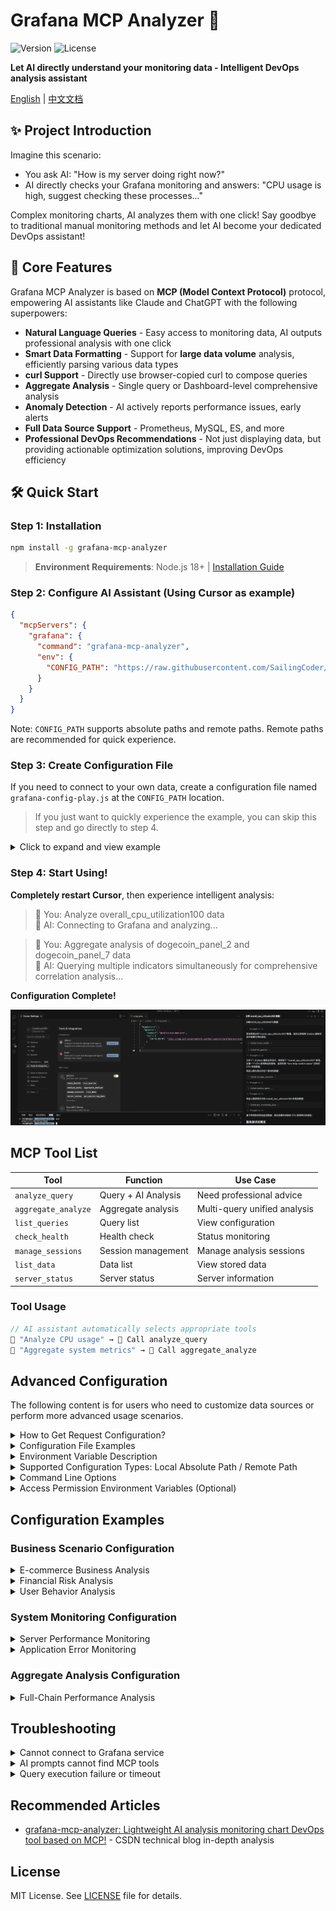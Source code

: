 # Grafana MCP Analyzer 🤖

![Version](https://img.shields.io/npm/v/grafana-mcp-analyzer) ![License](https://img.shields.io/npm/l/grafana-mcp-analyzer) 

**Let AI directly understand your monitoring data - Intelligent DevOps analysis assistant**

[English](https://github.com/SailingCoder/grafana-mcp-analyzer/blob/main/README_EN.md) | [中文文档](https://github.com/SailingCoder/grafana-mcp-analyzer/blob/main/README.md)

## ✨ Project Introduction

Imagine this scenario:

* You ask AI: "How is my server doing right now?"
* AI directly checks your Grafana monitoring and answers: "CPU usage is high, suggest checking these processes..."

Complex monitoring charts, AI analyzes them with one click! Say goodbye to traditional manual monitoring methods and let AI become your dedicated DevOps assistant!

## 🚀 Core Features

Grafana MCP Analyzer is based on **MCP (Model Context Protocol)** protocol, empowering AI assistants like Claude and ChatGPT with the following superpowers:

-   **Natural Language Queries** - Easy access to monitoring data, AI outputs professional analysis with one click
-   **Smart Data Formatting** - Support for **large data volume** analysis, efficiently parsing various data types
-   **curl Support** - Directly use browser-copied curl to compose queries
-   **Aggregate Analysis** - Single query or Dashboard-level comprehensive analysis
-   **Anomaly Detection** - AI actively reports performance issues, early alerts
-   **Full Data Source Support** - Prometheus, MySQL, ES, and more
-   **Professional DevOps Recommendations** - Not just displaying data, but providing actionable optimization solutions, improving DevOps efficiency

## 🛠️ Quick Start

### Step 1: Installation

```bash
npm install -g grafana-mcp-analyzer
```

> **Environment Requirements**: Node.js 18+ | [Installation Guide](https://blog.csdn.net/qq_37834631/article/details/148457021?spm=1001.2014.3001.5501)

### Step 2: Configure AI Assistant (Using Cursor as example)

```json
{
  "mcpServers": {
    "grafana": {
      "command": "grafana-mcp-analyzer",
      "env": {
        "CONFIG_PATH": "https://raw.githubusercontent.com/SailingCoder/grafana-mcp-analyzer/main/config/grafana-config-play.js"
      }
    }
  }
}
```

Note: `CONFIG_PATH` supports absolute paths and remote paths. Remote paths are recommended for quick experience.

### Step 3: Create Configuration File

If you need to connect to your own data, create a configuration file named `grafana-config-play.js` at the `CONFIG_PATH` location.

> If you just want to quickly experience the example, you can skip this step and go directly to step 4.

<details>
<summary>Click to expand and view example</summary>

```javascript
/**
 * Configuration file based on Grafana Play demo instance
 * Data source (Dogecoin OHLC data): https://play.grafana.org/d/candlesticksss/candlestick2?orgId=1&from=2021-07-13T22:13:30.740Z&to=2021-07-13T22:46:18.921Z&timezone=utc
 * Configuration file content source: https://raw.githubusercontent.com/SailingCoder/grafana-mcp-analyzer/main/config/grafana-config-play.js
 * Request configuration methods: Supports http api and curl
 */
const config = {
  // Grafana server address
  baseUrl: 'https://play.grafana.org',
  
  // Default request headers
  defaultHeaders: {
    'Content-Type': 'application/json',
    'Accept': 'application/json, text/plain, */*'
  },

  // Health check configuration
  healthCheck: {
    url: 'api/health'
  },

  // Query definitions
  queries: {
    // First query - using curl format (Dogecoin data from panel 2)
    // dogecoin_panel_2 ....

    // Second query - using HTTP API format (Dogecoin data from panel 7)
    'dogecoin_panel_7': {
      url: 'api/ds/query',
      method: 'POST',
      params: {
        ds_type: 'grafana-testdata-datasource',
        requestId: 'SQR109'
      },
      headers: {
        'accept': 'application/json, text/plain, */*',
        'content-type': 'application/json',
        'x-datasource-uid': '9cY0WtPMz',
        'x-grafana-org-id': '1',
        'x-panel-id': '7',
        'x-panel-plugin-id': 'candlestick',
        'x-plugin-id': 'grafana-testdata-datasource'
      },
      data: {
        queries: [{
          csvFileName: "ohlc_dogecoin.csv",
          datasource: {
            type: "grafana-testdata-datasource",
            uid: "9cY0WtPMz"
          },
          refId: "A",
          scenarioId: "csv_file",
          datasourceId: 153,
          intervalMs: 2000,
          maxDataPoints: 1150
        }],
        from: "1626214410740",
        to: "1626216378921"
      },
      systemPrompt: `You are a financial market technical analysis expert, focusing on cryptocurrency market analysis.

**Analysis Focus**:
1. Market trend and momentum analysis - Identify main trend direction and momentum changes
2. Price pattern recognition - Identify classic patterns like head and shoulders, double bottoms, triangles, etc.
3. Volume and price relationship - Analyze volume support for price trends
4. Market sentiment assessment - Evaluate market sentiment based on technical indicators
5. Short-term and long-term investment strategy recommendations - Provide investment advice for different time periods

**Output Requirements**:
- Analyze based on actual data, provide specific numerical interpretations
- Identify key price patterns and trend changes
- Give clear trading recommendations and risk warnings
- Provide actionable investment strategies

Please provide a detailed technical analysis report.`
    },
    overall_cpu_utilization100: {
      curl: `curl 'https://play.grafana.org/api/ds/query?ds_type=prometheus&requestId=SQR371' \
  -H 'accept: application/json, text/plain, */*' \
  -H 'accept-language: zh-CN,zh;q=0.9' \
  -H 'cache-control: no-cache' \
  -H 'content-type: application/json' \
  -b '_ga=GA1.2.387525048.1751712678; rl_page_init_referrer=RudderEncrypt%3AU2FsdGVkX191kw8iAnoyFkv6jbIl3EOkbSdK21uFLwGid2zCBcXWXVl4rK8kP9uB; rl_page_init_referring_domain=RudderEncrypt%3AU2FsdGVkX1%2FQpNd4Fbr7FgBG8YeyeoTAiBUO993bC9E%3D; _gid=GA1.2.354949503.1752935466; rl_group_id=RudderEncrypt%3AU2FsdGVkX1%2Fyd5jy%2Bq5XZfeqcDGhXMhz56ANft0NLCo%3D; rl_group_trait=RudderEncrypt%3AU2FsdGVkX1%2F9hmHjbWlb%2F%2B2RP0JlMRymkg9QBgUw3oE%3D; rl_anonymous_id=RudderEncrypt%3AU2FsdGVkX19JQD0l8hbD8ApQMSbVisxyXCEuam7wcYtcnfywOO67gQc7EjkFm0bW%2BNZjB%2BsmRZnHy5ccbyeoHQ%3D%3D; rl_user_id=RudderEncrypt%3AU2FsdGVkX18s9kRPf%2BwQSRIaYGd9O5kGPmZh%2FQhoq4LyI63CRJNoBrh7Cc06OuAO; rl_trait=RudderEncrypt%3AU2FsdGVkX1%2B%2FhZugE4qfWyjSTEFKcsYs0DwcOyfdazoJfVtGv4x0q%2BOFxbqHDD0r%2BLWcg%2F6CceMFQH3dJIa3C0WyF0hWoBLLwV%2BiQB4077KEHTtX%2BkJxjJ4X6czXwpsh%2FsV9e8l4ptVfz%2FgyJLh1qw%3D%3D; _gat=1; _ga_Y0HRZEVBCW=GS2.2.s1752935474$o2$g1$t1752935591$j38$l0$h0; rl_session=RudderEncrypt%3AU2FsdGVkX1%2BUhBGRm24hqUS5TRKZrN31aK8t518MW16GZKplO6iFClFnqmpYiglWbXqKgnDZz8o%2FaGxuQouIM%2BN0BBr8Nh3HY6chGRtVUEeRSRXAAQiiH30%2Bp6%2F57AoqhwV3k0jqvIikr69S9sDpCg%3D%3D' \
  -H 'origin: https://play.grafana.org' \
  -H 'pragma: no-cache' \
  -H 'priority: u=1, i' \
  -H 'referer: https://play.grafana.org/d/cNMLIAFK/cpu-utilization-details-cores?var-interval=$__auto&orgId=1&from=now-3h&to=now&timezone=browser&var-host=faro-shop-control-plane&var-cpu=$__all&refresh=5s&editPanel=22&inspect=22&inspectTab=query' \
  -H 'sec-ch-ua: "Not)A;Brand";v="8", "Chromium";v="138", "Google Chrome";v="138"' \
  -H 'sec-ch-ua-mobile: ?0' \
  -H 'sec-ch-ua-platform: "macOS"' \
  -H 'sec-fetch-dest: empty' \
  -H 'sec-fetch-mode: cors' \
  -H 'sec-fetch-site: same-origin' \
  -H 'user-agent: Mozilla/5.0 (Macintosh; Intel Mac OS X 10_15_7) AppleWebKit/537.36 (KHTML, like Gecko) Chrome/138.0.0.0 Safari/537.36' \
  -H 'x-dashboard-title: CPU Utilization Details (Cores)' \
  -H 'x-dashboard-uid: cNMLIAFK' \
  -H 'x-datasource-uid: grafanacloud-prom' \
  -H 'x-grafana-device-id: 2b0db28108a0a56f4a0dcf3d59537fe7' \
  -H 'x-grafana-org-id: 1' \
  -H 'x-panel-id: 22' \
  -H 'x-panel-plugin-id: timeseries' \
  -H 'x-panel-title: $host - Overall CPU Utilization' \
  -H 'x-plugin-id: prometheus' \
  --data-raw $'{"queries":[{"calculatedInterval":"2s","datasource":{"type":"prometheus","uid":"grafanacloud-prom"},"datasourceErrors":{},"errors":{},"expr":"clamp_max((avg by (mode) ( (clamp_max(rate(node_cpu_seconds_total{instance=\\"faro-shop-control-plane\\",mode\u0021=\\"idle\\"}[1m]),1)) or (clamp_max(irate(node_cpu_seconds_total{instance=\\"faro-shop-control-plane\\",mode\u0021=\\"idle\\"}[5m]),1)) )),1)","format":"time_series","hide":false,"interval":"1m","intervalFactor":1,"legendFormat":"{{mode}}","metric":"","refId":"A","step":300,"exemplar":false,"requestId":"22A","utcOffsetSec":28800,"scopes":[],"adhocFilters":[],"datasourceId":171,"intervalMs":60000,"maxDataPoints":778},{"datasource":{"type":"prometheus","uid":"grafanacloud-prom"},"expr":"clamp_max(max by () (sum  by (cpu) ( (clamp_max(rate(node_cpu_seconds_total{instance=\\"faro-shop-control-plane\\",mode\u0021=\\"idle\\",mode\u0021=\\"iowait\\"}[5m]),1)) or (clamp_max(irate(node_cpu_seconds_total{instance=\\"faro-shop-control-plane\\",mode\u0021=\\"idle\\",mode\u0021=\\"iowait\\"}[5m]),1)) )),1)","format":"time_series","hide":false,"interval":"1m","intervalFactor":1,"legendFormat":"Max Core Utilization","refId":"B","exemplar":false,"requestId":"22B","utcOffsetSec":28800,"scopes":[],"adhocFilters":[],"datasourceId":171,"intervalMs":60000,"maxDataPoints":778}],"from":"1752924823337","to":"1752935623337"}'`,
      systemPrompt: `You are a system performance analysis expert, focusing on CPU utilization data analysis.

**Core Task**: Directly answer the user's question: "How is my server doing right now?"

**Must Answer Questions**:
What is the current CPU utilization? (specific values)

**Output Format**:
## Server Status Overview
**Direct Conclusion**: Server CPU utilization [specific value]%, status [Normal/High/Abnormal]

## Detailed Data
- **Current Utilization**: [value]%
- **Average Utilization**: [value]%
- **Peak Utilization**: [value]%
- **Main Usage Modes**: [user/system/iowait etc]

## Risk Assessment
[Specific risk analysis based on data]

## Action Recommendations
[Specific actionable suggestions]

**Important**: If unable to obtain actual data, please clearly state "Unable to obtain actual data" and explain possible reasons. Do not analyze based on assumptions!`
    },
  }
};

module.exports = config; 
```
</details>

### Step 4: Start Using!

**Completely restart Cursor**, then experience intelligent analysis:

> 👤 You: Analyze overall_cpu_utilization100 data\
> 🤖 AI: Connecting to Grafana and analyzing...

> 👤 You: Aggregate analysis of dogecoin_panel_2 and dogecoin_panel_7 data\
> 🤖 AI: Querying multiple indicators simultaneously for comprehensive correlation analysis...

**Configuration Complete!**

![Demo Screenshot](https://github.com/SailingCoder/grafana-mcp-analyzer/blob/main/docs/image(1).png)

## MCP Tool List

| Tool | Function | Use Case |
|------|----------|----------|
| `analyze_query` | Query + AI Analysis | Need professional advice |
| `aggregate_analyze` | Aggregate analysis | Multi-query unified analysis |
| `list_queries` | Query list | View configuration |
| `check_health` | Health check | Status monitoring |
| `manage_sessions` | Session management | Manage analysis sessions |
| `list_data` | Data list | View stored data |
| `server_status` | Server status | Server information |

### Tool Usage

```javascript
// AI assistant automatically selects appropriate tools
👤 "Analyze CPU usage" → 🤖 Call analyze_query
👤 "Aggregate system metrics" → 🤖 Call aggregate_analyze
```

## Advanced Configuration

The following content is for users who need to customize data sources or perform more advanced usage scenarios.

<details>
<summary>How to Get Request Configuration?</summary>

### Method 1: HTTP API (like `dogecoin_panel_7`)

1.  Get Data parameters: Enter chart → "Query Inspector" → "JSON" parse → Copy request body
2.  Get URL and Headers Token: View request parameters through Network panel, manually construct HTTP configuration.

### Method 2: curl (Recommended, applicable to all panels, like `overall_cpu_utilization100`):

1.  Execute query in Grafana
2.  Press F12 to open developer tools → Network tab
3.  Find query request → Right click → Copy as cURL
4.  Paste the copied curl into the configuration file
</details>

<details>
<summary>Configuration File Examples</summary>

- [Basic Configuration](https://github.com/SailingCoder/grafana-mcp-analyzer/blob/main/config/grafana-config.simple.js)
- [Remote Real Configuration](https://github.com/SailingCoder/grafana-mcp-analyzer/blob/main/config/grafana-config-play.js)
</details>

<details>
<summary>Environment Variable Description</summary>

```json
{
  "mcpServers": {
    "grafana": {
      "command": "grafana-mcp-analyzer",
      "env": {
        "CONFIG_PATH": "https://raw.githubusercontent.com/SailingCoder/grafana-mcp-analyzer/main/config/grafana-config-play.js",
        "MAX_CHUNK_SIZE": "100",
        "SESSION_TIMEOUT_HOURS": "24",
        "CONFIG_MAX_AGE": "300",
      }
    }
  }
}

```


|Environment Variable | Type | Default | Description |
| ----- | -- | --- | -- |
| `CONFIG_PATH` | string | Required | Configuration file path (local or HTTPS remote address) |
| `MAX_CHUNK_SIZE` | number | `100` | Maximum data chunk size (KB), affects slicing performance |
| `SESSION_TIMEOUT_HOURS` | number | `24` | Session timeout (hours) |
| `CONFIG_MAX_AGE` | number | `300` | Remote configuration file cache time (seconds), set to `0` to disable |

Cache features:

- Smart configuration file caching (default 5 minutes)
- Use local expired cache when network fails
- Automatic cache file cleanup on startup
- Set CONFIG_MAX_AGE=0 to disable cache and fetch latest configuration every time

</details>

<details>
<summary>Supported Configuration Types: Local Absolute Path / Remote Path</summary>
    
### 1. Remote Paths
    
Support accessing remote configuration files via HTTPS URL, suitable for team collaboration and multi-environment deployment:

```json
{
      "env": {
    "CONFIG_PATH": "https://raw.githubusercontent.com/SailingCoder/grafana-mcp-analyzer/main/config/grafana-config-play.js"
  }
}
```

Supported remote storage:

*   GitHub Raw: `https://raw.githubusercontent.com/SailingCoder/grafana-mcp-analyzer/main/config/grafana-config-play.js`
*   Alibaba Cloud OSS: `https://bucket.oss-cn-hangzhou.aliyuncs.com/config.js`
*   Tencent Cloud COS: `https://bucket-123.cos.ap-shanghai.myqcloud.com/config.js`
*   AWS S3: `https://bucket.s3.amazonaws.com/config.js`

Note:
- ❌ GitHub web page paths not supported, like https://github.com/SailingCoder/grafana-mcp-analyzer/blob/main/config/grafana-config-play.js, returns HTML page
- ✅ Must use GitHub Raw format to get raw JS file, like https://raw.githubusercontent.com/SailingCoder/grafana-mcp-analyzer/main/config/grafana-config-play.js


### 2. Local Paths
    
Support configuring local absolute paths for quick testing analysis:
    
```json
{
  "mcpServers": {
    "grafana": {
      "command": "grafana-mcp-analyzer",
      "env": {
        "CONFIG_PATH": "/Users/your-username/project/grafana-config.js"
      }
    }
  }
}
```
</details>

<details>
<summary>Command Line Options</summary>

```bash
# Show version information
grafana-mcp-analyzer -v
grafana-mcp-analyzer --version

# Show help information
grafana-mcp-analyzer -h
grafana-mcp-analyzer --help
```

</details>


<details>
<summary>Access Permission Environment Variables (Optional)</summary>

If you need to call protected Grafana APIs, you can set:

```bash
export GRAFANA_URL="https://your-grafana.com"
export GRAFANA_TOKEN="your-api-token"
```
You can also directly inject tokens via Headers in the configuration file for access.
</details>

## Configuration Examples

### Business Scenario Configuration

<details>
<summary>E-commerce Business Analysis</summary>

**User Question**: "How is my e-commerce conversion rate? How to improve sales?"

```javascript
// E-commerce conversion rate analysis
ecommerce_conversion: {
  curl: `curl 'api/ds/query' \\
    -X POST \\
    -H 'Content-Type: application/json' \\
    -d '{"queries":[{"refId":"A","expr":"rate(orders_total[5m]) / rate(page_views_total[5m]) * 100","range":{"from":"now-24h","to":"now"}}]}'`,
  systemPrompt: `You are an e-commerce business analysis expert. Please analyze conversion rate data and answer the following key questions:

**Core Analysis Questions**:
1. What is the current conversion rate? How does it compare to industry standards?
2. When are the peak and valley periods of conversion rate during the day?
3. What factors might affect the decline in conversion rate?
4. Specific suggestions on how to improve conversion rate? How much revenue can be expected?

**Output Format**:
- Data overview: Current conversion rate values and trends
- Problem diagnosis: Identify conversion rate bottlenecks
- Optimization suggestions: 3-5 actionable improvement plans
- Revenue forecast: Expected improvement effects and ROI

Please use simple language and give specific actionable suggestions.`
}
```

</details>

<details>
<summary>Financial Risk Analysis</summary>
**User Question**: "Is there risk in my trading system? How to prevent fraud?"

```javascript
// Transaction risk analysis
finance_risk_analysis: {
  curl: `curl 'api/ds/query' \\
    -X POST \\
    -H 'Content-Type: application/json' \\
    -d '{"queries":[{"refId":"A","expr":"sum(rate(transaction_amount_total[5m]))","range":{"from":"now-7d","to":"now"}}]}'`,
  systemPrompt: `You are a financial risk control expert. Please analyze transaction data and answer the following key questions:

**Core Analysis Questions**:
1. Is the current transaction volume abnormal? How does it compare to history?
2. Are there suspicious transaction patterns?
3. Which transactions need special attention?
4. How to optimize risk control strategies?

**Output Format**:
- Risk level: Low/Medium/High risk
- Abnormal indicators: Specific abnormal data points
- Risk analysis: Potential risk causes
- Protection suggestions: Specific risk control measures
- Emergency actions: Issues requiring immediate attention

Please mark high risk in red, medium risk in yellow, low risk in green.`
}
```
</details>

<details>
<summary>User Behavior Analysis</summary>

**User Question**: "How is my user activity? How to improve user retention?"

```javascript
// User engagement analysis
user_engagement: {
  curl: `curl 'api/ds/query' \\
    -X POST \\
    -H 'Content-Type: application/json' \\
    -d '{"queries":[{"refId":"A","expr":"count(increase(user_sessions_total[1h]))","range":{"from":"now-30d","to":"now"}}]}'`,
  systemPrompt: `You are a user behavior analysis expert. Please analyze user activity data and answer the following key questions:

**Core Analysis Questions**:
1. How is the user activity trend? Is it growing?
2. What are the characteristics of user usage habits?
3. Which user groups are most active?
4. How to improve user retention rate?

**Output Format**:
- User profile: Active user characteristics
- Trend analysis: Activity trend changes
- Target users: Most valuable user groups
- Retention strategy: Methods to improve user stickiness
- Expected effects: Expected improvements after implementing suggestions

Please provide personalized operational suggestions based on user lifecycle.`
}
```

</details>

### System Monitoring Configuration

<details>
<summary>Server Performance Monitoring</summary>

**User Question**: "How is my server performance? Do I need to scale up?"

```javascript
// Server performance analysis
server_performance: {
  curl: `curl 'api/ds/query' \\
    -X POST \\
    -H 'Content-Type: application/json' \\
    -d '{"queries":[{
      "refId":"A",
      "expr":"node_cpu_seconds_total{mode=\"user\"} / node_cpu_seconds_total * 100",
      "range":{"from":"now-2h","to":"now"}
    }]}'`,
  systemPrompt: `You are a system performance expert. Please analyze server performance data and answer the following key questions:

**Core Analysis Questions**:
1. Is CPU usage normal? Is it approaching bottleneck?
2. How is memory usage? Is there a leak?
3. Is disk I/O becoming a bottleneck?
4. Is scaling or optimization needed?

**Output Format**:
- Performance score: Excellent/Good/Average/Poor
- Key indicators: CPU, memory, disk usage
- Bottleneck analysis: Causes of performance issues
- Optimization suggestions: Specific improvement plans
- Alert recommendations: Issues requiring immediate attention

Please use colors to mark different severity levels: Normal Attention Danger`
}
```
</details>

<details>
<summary>Application Error Monitoring</summary>

**User Question**: "Are there errors in my application? Does it affect user experience?"

```javascript
// Application error analysis
app_error_analysis: {
  url: "api/ds/es/query",
  method: "POST",
  data: {
    es: {
      index: "app-logs-*",
      query: {
        "query": {
          "bool": {
            "must": [
              {"term": {"level": "ERROR"}},
              {"range": {"@timestamp": {"gte": "now-1h"}}}
            ]
          }
        }
      }
    }
  },
  systemPrompt: `You are an application monitoring expert. Please analyze error logs and answer the following key questions:

**Core Analysis Questions**:
1. How is the error frequency? Is it increasing?
2. Which errors are most serious? How many users are affected?
3. Which functional modules are errors concentrated in?
4. How to quickly fix and prevent?

**Output Format**:
- Error level: Severe/Medium/Minor
- Error statistics: Number of errors, affected users
- Error classification: By module and type
- Fix suggestions: Specific fix steps
- Prevention measures: Ways to avoid similar errors

Please sort by severity, prioritize fixing errors affecting the most users.`
}
```
</details>

### Aggregate Analysis Configuration

<details>
<summary>Full-Chain Performance Analysis</summary>

**User Question**: "How is my system's overall performance? Where are the bottlenecks?"

```javascript
// Frontend performance
frontend_performance: {
  curl: `curl 'api/ds/query' \\
    -X POST \\
    -H 'Content-Type: application/json' \\
    -d '{"queries":[{"refId":"A","expr":"histogram_quantile(0.95, rate(page_load_time_seconds_bucket[5m]))","range":{"from":"now-1h","to":"now"}}]}'`,
  systemPrompt: 'Frontend performance expert: Analyze page load times, identify frontend performance bottlenecks.'
},

// Backend performance
backend_performance: {
  curl: `curl 'api/ds/query' \\
    -X POST \\
    -H 'Content-Type: application/json' \\
    -d '{"queries":[{"refId":"A","expr":"histogram_quantile(0.95, rate(api_response_time_seconds_bucket[5m]))","range":{"from":"now-1h","to":"now"}}]}'`,
  systemPrompt: 'Backend performance expert: Analyze API response times, identify backend performance issues.'
},

// Database performance
database_performance: {
  curl: `curl 'api/ds/query' \\
    -X POST \\
    -H 'Content-Type: application/json' \\
    -d '{"queries":[{"refId":"A","expr":"rate(mysql_queries_total[5m])","range":{"from":"now-1h","to":"now"}}]}'`,
  systemPrompt: 'Database performance expert: Analyze database query performance, identify database bottlenecks.'
}
```

**Usage**:
> 👤 You: Aggregate analysis of full-chain performance: frontend_performance, backend_performance, database_performance
> 
> 🤖 AI: Comprehensive analysis of frontend, backend, database performance, providing complete performance optimization recommendations
</details>

## Troubleshooting

<details>
<summary>Cannot connect to Grafana service</summary>

*   Check Grafana address format: Must include `https://` or `http://`
*   Verify API key validity: Ensure not expired and has sufficient permissions
*   Test network connectivity and firewall settings

</details>

<details>
<summary>AI prompts cannot find MCP tools</summary>

*   Completely exit Cursor and restart
*   Check if configuration file path is correct
*   Ensure Node.js version ≥ 18

</details>

<details>
<summary>Query execution failure or timeout</summary>

*   Increase timeout settings
*   Check data source connection status
*   When data volume is too large, reduce time range

</details>

## Recommended Articles

*   [grafana-mcp-analyzer: Lightweight AI analysis monitoring chart DevOps tool based on MCP!](https://blog.csdn.net/qq_37834631/article/details/148473620?spm=1001.2014.3001.5501) - CSDN technical blog in-depth analysis

## License

MIT License. See [LICENSE](LICENSE) file for details. 